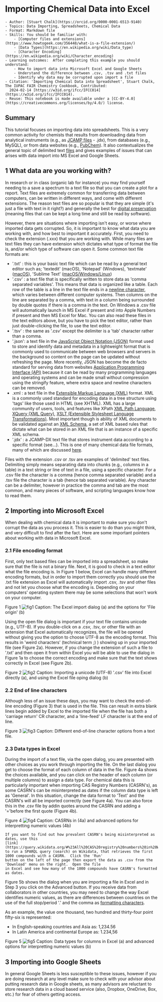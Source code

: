 # Importing Chemical Data into Excel

```{dropdown} Culinary School Topic
- Author: [Stuart Chalk](https://orcid.org/0000-0001-6513-9140)
- Topics: Data Importing, Spreadsheets, Chemical Data
- Format: Markdown file
- Skills: You should be familiar with:
    - [Computer files and extensions](https://www.howtogeek.com/356448/what-is-a-file-extension/)
    - [Data Types](https://en.wikipedia.org/wiki/Data_type)
    - [Character Encoding](https://en.wikipedia.org/wiki/Character_encoding)
- Learning outcomes:  After completing this example you should understand:
    - How to import data into Microsoft Excel and Google Sheets
    - Understand the difference between .csv, .tsv and .txt files
    - Identify why data may be corrupted upon import a file
- Citation: 'Importing Chemical Data into Spreadsheet', Stuart Chalk, The IUPAC FAIR Chemistry Cookbook, Contributed: 
  2024-02-14 [https://w3id.org/ifcc/IFCC014](https://w3id.org/ifcc/IFCC014).
- Reuse: This notebook is made available under a [CC-BY-4.0](https://creativecommons.org/licenses/by/4.0/) license.
```

## Summary
This tutorial focuses on importing data into spreadsheets.  This is a very common activity for chemists that results from 
downloading data from analytical instruments (e.g., as [JCAMP files](https://iupac.org/what-we-do/digital-standards/jcamp-dx/) - .jdx), 
from databases (e.g., MySQL), or from data websites (e.g., [PubChem](https://pubchem.ncbi.nlm.nih.gov)).  It also contextualizes
the general topic of delimited text [files](https://en.wikipedia.org/wiki/Delimiter-separated_values) and gives examples
of issues that can arises with data import into MS Excel and Google Sheets.

## 1 What data are you working with?
In research or in class (organic lab for instance) you may find yourself needing to a save a spectrum to a text file 
so that you can create a plot for a report.  Text files are extremely common for transferring data between computers,
can be written in different ways, and come with different extensions.  The reason text files are so popular is that
they are simple (it's just a file with text in it right?) and generally the best for 
[digital preservation](https://library.duke.edu/using/policies/recommended-file-formats-digital-preservation) (meaning
files that can be kept a long time and still be read by software).

However, there are situations where importing isn't easy, or worse where imported data gets corrupted. So, it is important
to know what data you are working with, and how best to important it accurately. First, you need to check the extension
(.xxx) that you are working with. While many files are text files they can have extension which dictates what type of
format the file is, and/or which type of software can open it.  Some common text file formats are:
- '.txt' : this is your basic text file which can be read by a general text editor such as; 'textedit' (macOS), 
  'Notepad' (Windows), 'textmate' ([macOS](https://macromates.com/)), 'Sublime Text' 
  ([macOS/Windows/Linux](https://www.sublimetext.com/))
- '.csv' : a text file that is specifically written to store data as 'comma separated variables'.  This means that data 
  is organized like a table.  Each row of the table is a line in the text file ends in a
  [newline character](https://en.wikipedia.org/wiki/Newline), which varies between different computer systems.  Then columns
  on the line are separated by a comma, with text in a column being surrounded by double quotes if there is a comma in
  the text.  On Windows a .csv file will automatically launch in MS Excel if present and into Apple Numbers if present
  and then MS Excel for Mac.  You can also read these files in the text editors above, but you have to pick the text editor,
  rather than just double-clicking the file, to use the text editor.
- '.tsv' : the same as '.csv' except the delimiter is a 'tab' character rather than a comma.
- '.json': a text file in the [JavaScript Object Notation (JSON)](https://en.wikipedia.org/wiki/JSON) format used to 
  store and identify data and metadata in a lightweight format that is commonly used to communicate between web browsers
  and servers in the background so content on the page can be updated without refreshing the page.  More recently, JSON 
  has become the de facto standard for serving data from websites [Application Programming Interface (API)](https://en.wikipedia.org/wiki/API)
  because it can be read by many programming languages and operating systems and can be made small without compression
  using the stringify feature, where extra space and newline characters can be removed.
- .xml : a text file in the [Extensible Markup Language (XML)](https://en.wikipedia.org/wiki/XML) format.  XML is a
  commonly used standard for encoding data in a tree structure using 'tags' like those used in HTML (see XHTML). XML
  has a large community of users, tools, and features like XPath [XML Path Language](https://en.wikipedia.org/wiki/XPath), 
  [XQuery (XML Query)](https://en.wikipedia.org/wiki/XQuery), 
  [XSLT (Extensible Stylesheet Language Transformations)](https://en.wikipedia.org/wiki/XSLT). Most important though is
  ability of XML documents to be validated against an [XML Schema](https://en.wikipedia.org/wiki/XML_schema), a set of 
  XML based rules that dictate what can be stored in an XML file that is an instance of a specific XML schema.
- '.jdx' : a JCAMP-DX text file that stores instrument data according to a specific format (see...). This is one of many
  chemical data file formats, many of which are discussed [here](https://en.wikipedia.org/wiki/Chemical_file_format).

Files with the extension .csv  or .tsv are examples of 'delimited' text files.  Delimiting simply means separating data
into chunks (e.g., columns in a table) in a text string or line of text in a file, using a specific character.  For a
.csv file the character is a comma (hence comma separated variable) and a .tsv file the character is a tab (hence tab 
separated variable).  Any character can be a delimiter, however in practice the comma and tab are the most common, and
many pieces of software, and scripting languages know how to read them.

## 2 Importing into Microsoft Excel
When dealing with chemical data it is important to make sure you don't corrupt the data as you process it.  This is
easier to do than you might think, and very difficult to find after the fact.  Here are some important pointers about
working with data in Microsoft Excel.

### 2.1 File encoding format
First, only text based files can be imported into a spreadsheet, so make sure that the file is not a binary file. Next,
it is good to check in a text editor what the file encoding is.  In Figure 1 below, Excel can handle many different
encoding formats, but in order to import them correctly you should use the .txt file extension as Excel will automatically
import .csv, .tsv and other files and not let you choose what the encoding is.  Depending on your computers' operating
system there may be some selections that won't work on your computer.

Figure 1
![fig1](../images/excel_import_fig1.jpg)
Caption: The Excel import dialog (a) and the options for 'File origin' (b)

Using the open file dialog is important if your text file contains unicode (e.g., UTF-8).  If you double-click on a .csv,
.tsv, or other file with an extension that Excel automatically recognizes, the file will be opened without giving you 
the option to choose UTF-8 as the encoding format.  This results in 'weird characters' (technical term ;) ) showing up in your 
imported file (see Figure 2a).  However, if you change the extension of such a file to '.txt' and then open it from within
Excel you will be able to use the dialog in Figure 1a to choose the correct encoding and make sure that the text shows
correctly in Excel (see Figure 2b).

Figure 2
![fig2](../images/excel_import_fig2.jpg)
Caption: Importing a unicode (UTF-8) '.csv' file into Excel directly (a), and using the Excel file oping dialog (b)

### 2.2 End of line characters
Although less of an issue these days, you may want to check the end-of-line encoding (Figure 3) that is used in the file.
This can result in extra blank lines begin added by Excel to the imported file when the file has both a 'carriage return'
CR character, and a 'line-feed' LF character is at the end of line.

Figure 3
![fig3](../images/excel_import_fig3.jpg)
Caption: Different end-of-line character options from a text file. 

### 2.3 Data types in Excel
During the import of a text file, via the open dialog, you are presented with other choices as you work through importing 
the file.  On the last dialog you get to choose the format of each column of data in the file.  Figure 4a shows the 
choices available, and you can click on the header of each column (or multiple columns) to assign a data type.  For
chemical data this is particularly important when importing CAS Registry Numbers (CASRN's), as some CASRN's can be
misinterpreted as dates if the column data type is left as 'General'.  In this situation, change the data format to 
'Text' and the CASRN's will all be imported correctly (see Figure 4a).  You can also force this in the .csv file by
addin quotes around the CASRN and adding a '='before the first quote (Figure 4b).

Figure 4
![fig4](../images/excel_import_fig4.jpg)
Caption: CASRNs in (4a) and advanced options for interpretting numeric values (4b)

```{Note}
If you want to find out how prevalent CASRN's being misinterpreted as dates, use this 
[link](https://query.wikidata.org/#%23All%20CAS%20registry%20numbers%20in%20Wikidata%0ASELECT%20DISTINCT%20%3Fcompound%20%3FcompoundLabel%20%3Fcas%0AWHERE%0A%7B%0A%20%20%3Fcompound%20wdt%3AP231%20%3Fcas%20.%0A%20%20SERVICE%20wikibase%3Alabel%20%7B%20bd%3AserviceParam%20wikibase%3Alanguage%20%22en%22.%20%7D%0A%7D%0ALIMIT%201000) 
to run a SPARQL query (search) on Wikidata, that retrieves the first 1000 compounds with a CASRN.  Click the 'Run' 
button on the left of the page then export the data as .csv from the 'Download' menu on the right.  Open the file
in Excel and see how many of the 1000 compounds have CASRN's formatted as dates.
```

Figure 5b shows the dialog when you are importing a file in Excel and in Step 3 you click on the Advanced button. If you
receive data from collaborators in other countries, you may need to change the way Excel identifies numeric values, as 
there are differences between countries on the use of the full stop/period '.' and the comma as 
[formatting characters](https://en.wikipedia.org/wiki/Decimal_separator).

As an example, the value one thousand, two hundred and thirty-four point fifty-six is represented:
- In English-speaking countries and Asia as: 1,234.56
- In Latin America and continental Europe as: 1.234,56

Figure 5
![fig5](../images/excel_import_fig5.jpg)
Caption: Data types for columns in Excel (a) and advanced options for interpretting numeric values (b)


## 3 Importing into Google Sheets
In general Google Sheets is less susceptible to these issues, however if you are doing research at any level make sure
to check with your advisor about putting research data in Google sheets, as many advisors are reluctant to store
research data in a cloud based service (also, Dropbox, OneDrive, Box, etc.) for fear of others getting access.